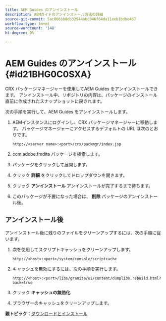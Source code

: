 ```yaml
---
title: AEM Guides のアンインストール
description: AEMガイドのアンインストール方法の詳細
source-git-commit: 5ac066bb8db32944abd046f64da11eeb1bdbe467
workflow-type: tm+mt
source-wordcount: '148'
ht-degree: 0%

---
```



# AEM Guides のアンインストール {#id21BHG0C0SXA}

CRX パッケージマネージャーを使用してAEM Guides をアンインストールできます。 アンインストール中、リポジトリの内容は、パッケージのインストール直前に作成されたスナップショットに戻されます。

次の手順を実行して、AEM Guides をアンインストールします。

1. AEMインスタンスにログインし、CRX パッケージマネージャーに移動します。 パッケージマネージャーにアクセスするデフォルトの URL は次のとおりです。

   ```http
   http://<server name>:<port>/crx/packmgr/index.jsp
   ```

1. com.adobe.fmdita パッケージを検索します。
1. パッケージをクリックして展開します。
1. クリック **詳細** をクリックしてドロップダウンを開きます。
1. クリック **アンインストール** アンインストールが完了するまで待ちます。
1. このパッケージが不要になった場合は、 **削除** パッケージのアンインストール後。

## アンインストール後

アンインストール後に残りのファイルをクリーンアップするには、次の手順に従います。

1. 次を使用してスクリプトキャッシュをクリーンアップします。

   ```http
   http://<host>:<port>/system/console/scriptcache
   ```

1. キャッシュを無効にするには、次の手順を実行します。

   ```http
   http://<host>:<port>/libs/granite/ui/content/dumplibs.rebuild.html?back=true
   ```

1. クリック **キャッシュの無効化**.
1. ブラウザーのキャッシュをクリーンアップします。

**親トピック：**[&#x200B;ダウンロードとインストール](download-install.md)

